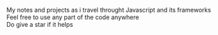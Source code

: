 My notes and projects as i travel throught Javascript and its frameworks<br/>
Feel free to use any part of the code anywhere<br/>
Do give a star if it helps<br/>
